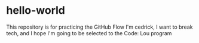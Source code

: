 # hello-world
This repository is for practicing the GitHub Flow
I'm cedrick, I want to break tech, and I hope I'm going to be selected to the Code: Lou program
